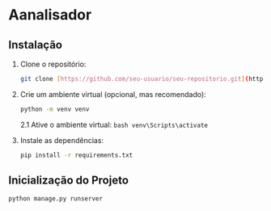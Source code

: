# Aanalisador

## Instalação

1. Clone o repositório:

    ```bash
    git clone [https://github.com/seu-usuario/seu-repositorio.git](https://github.com/andrade787/Analisador.git)
    ```

2. Crie um ambiente virtual (opcional, mas recomendado):

    ```bash
    python -m venv venv
    ```
    
    2.1
      Ative o ambiente virtual:
        ```bash
        venv\Scripts\activate
        ```

3. Instale as dependências:

    ```bash
    pip install -r requirements.txt
    ```

## Inicialização do Projeto

    python manage.py runserver
